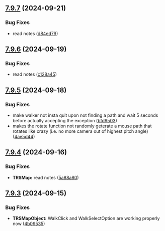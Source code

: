 ## [7.9.7](https://github.com/Torwent/SRL-T/compare/v7.9.6...v7.9.7) (2024-09-21)


### Bug Fixes

* read notes ([d84ed79](https://github.com/Torwent/SRL-T/commit/d84ed7939af07a7a2b959c5c52b876702f69597a))



## [7.9.6](https://github.com/Torwent/SRL-T/compare/v7.9.5...v7.9.6) (2024-09-19)


### Bug Fixes

* read notes ([c128a45](https://github.com/Torwent/SRL-T/commit/c128a4573c2105c3ee36f871260265946b480ce8))



## [7.9.5](https://github.com/Torwent/SRL-T/compare/v7.9.4...v7.9.5) (2024-09-18)


### Bug Fixes

* make walker not insta quit upon not finding a path and wait 5 seconds before actually accepting the exception ([bfd9503](https://github.com/Torwent/SRL-T/commit/bfd9503c82b1fbea3a1d0caee41f31295205f493))
* makes the rotate function not randomly geterate a mouse path that rotates like crazy (i.e. no more camera out of highest pitch angle) ([4ae5d44](https://github.com/Torwent/SRL-T/commit/4ae5d44e4a8ddcef7d138e13a5c99ad5b2c9357f))



## [7.9.4](https://github.com/Torwent/SRL-T/compare/v7.9.3...v7.9.4) (2024-09-16)


### Bug Fixes

* **TRSMap:** read notes ([5a88a80](https://github.com/Torwent/SRL-T/commit/5a88a804c7307c9693c581b9d5954a18055f7153))



## [7.9.3](https://github.com/Torwent/SRL-T/compare/v7.9.2...v7.9.3) (2024-09-15)


### Bug Fixes

* **TRSMapObject:** WalkClick and WalkSelectOption are working properly now ([4b09535](https://github.com/Torwent/SRL-T/commit/4b09535ae5133cdc77ab4609740c80e822bbfb44))



